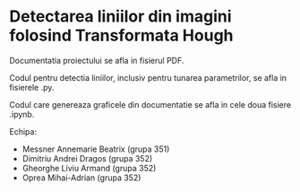 # Detectarea liniilor din imagini folosind Transformata Hough

Documentatia proiectului se afla in fisierul PDF.

Codul pentru detectia liniilor, inclusiv pentru tunarea parametrilor, se afla in fisierele .py.

Codul care genereaza graficele din documentatie se afla in cele doua fisiere .ipynb.

Echipa:
- Messner Annemarie Beatrix (grupa 351)
- Dimitriu Andrei Dragos (grupa 352)
- Gheorghe Liviu Armand (grupa 352)
- Oprea Mihai-Adrian (grupa 352)